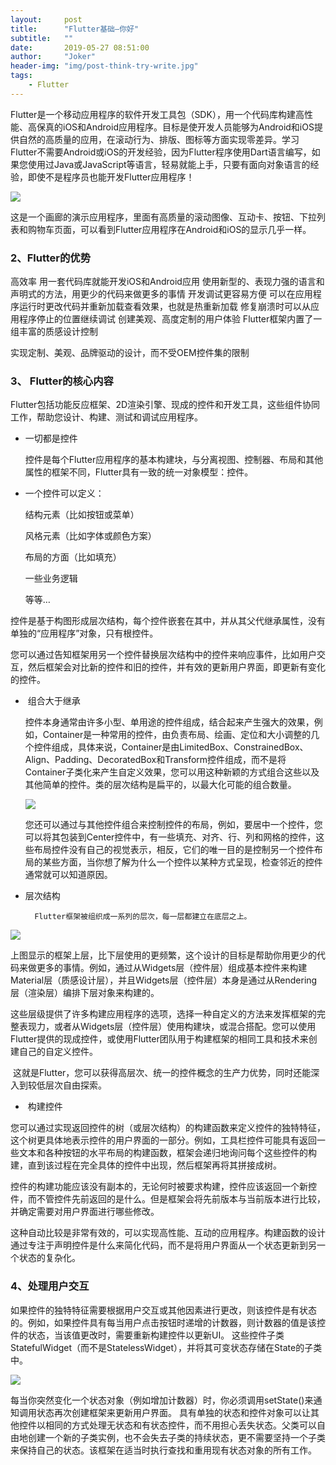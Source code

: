 ```yaml
---
layout:     post
title:      "Flutter基础—你好"
subtitle:   ""
date:       2019-05-27 08:51:00
author:     "Joker"
header-img: "img/post-think-try-write.jpg"
tags:
    - Flutter
---
```



Flutter是一个移动应用程序的软件开发工具包（SDK），用一个代码库构建高性能、高保真的iOS和Android应用程序。目标是使开发人员能够为Android和iOS提供自然的高质量的应用，在滚动行为、排版、图标等方面实现零差异。学习Flutter不需要Android或iOS的开发经验，因为Flutter程序使用Dart语言编写，如果您使用过Java或JavaScript等语言，轻易就能上手，只要有面向对象语言的经验，即使不是程序员也能开发Flutter应用程序！



![](https://img-blog.csdn.net/20170410235316355?watermark/2/text/aHR0cDovL2Jsb2cuY3Nkbi5uZXQvaGVrYWl5b3U=/font/5a6L5L2T/fontsize/400/fill/I0JBQkFCMA==/dissolve/70/gravity/SouthEast)





这是一个画廊的演示应用程序，里面有高质量的滚动图像、互动卡、按钮、下拉列表和购物车页面，可以看到Flutter应用程序在Android和iOS的显示几乎一样。



### 2、Flutter的优势

高效率 
用一套代码库就能开发iOS和Android应用
使用新型的、表现力强的语言和声明式的方法，用更少的代码来做更多的事情
开发调试更容易方便 
可以在应用程序运行时更改代码并重新加载查看效果，也就是热重新加载
修复崩溃时可以从应用程序停止的位置继续调试
创建美观、高度定制的用户体验 
Flutter框架内置了一组丰富的质感设计控制

实现定制、美观、品牌驱动的设计，而不受OEM控件集的限制



### 3、 Flutter的核心内容

Flutter包括功能反应框架、2D渲染引擎、现成的控件和开发工具，这些组件协同工作，帮助您设计、构建、测试和调试应用程序。

* 一切都是控件

  控件是每个Flutter应用程序的基本构建块，与分离视图、控制器、布局和其他属性的框架不同，Flutter具有一致的统一对象模型：控件。

* 一个控件可以定义：

  结构元素（比如按钮或菜单）

  风格元素（比如字体或颜色方案）

  布局的方面（比如填充）

  一些业务逻辑

  等等…

控件是基于构图形成层次结构，每个控件嵌套在其中，并从其父代继承属性，没有单独的“应用程序”对象，只有根控件。



您可以通过告知框架用另一个控件替换层次结构中的控件来响应事件，比如用户交互，然后框架会对比新的控件和旧的控件，并有效的更新用户界面，即更新有变化的控件。

*  组合大于继承

  控件本身通常由许多小型、单用途的控件组成，结合起来产生强大的效果，例如，Container是一种常用的控件，由负责布局、绘画、定位和大小调整的几个控件组成，具体来说，Container是由LimitedBox、ConstrainedBox、 Align、Padding、DecoratedBox和Transform控件组成，而不是将Container子类化来产生自定义效果，您可以用这种新颖的方式组合这些以及其他简单的控件。类的层次结构是扁平的，以最大化可能的组合数量。

  ![](https://img-blog.csdn.net/20170415000634695?watermark/2/text/aHR0cDovL2Jsb2cuY3Nkbi5uZXQvaGVrYWl5b3U=/font/5a6L5L2T/fontsize/400/fill/I0JBQkFCMA==/dissolve/70/gravity/SouthEast)

  您还可以通过与其他控件组合来控制控件的布局，例如，要居中一个控件，您可以将其包装到Center控件中，有一些填充、对齐、行、列和网格的控件，这些布局控件没有自己的视觉表示，相反，它们的唯一目的是控制另一个控件布局的某些方面，当你想了解为什么一个控件以某种方式呈现，检查邻近的控件通常就可以知道原因。

* 层次结构

        Flutter框架被组织成一系列的层次，每一层都建立在底层之上。

![](https://img-blog.csdn.net/20170415151001566?watermark/2/text/aHR0cDovL2Jsb2cuY3Nkbi5uZXQvaGVrYWl5b3U=/font/5a6L5L2T/fontsize/400/fill/I0JBQkFCMA==/dissolve/70/gravity/SouthEast)



上图显示的框架上层，比下层使用的更频繁，这个设计的目标是帮助你用更少的代码来做更多的事情。例如，通过从Widgets层（控件层）组成基本控件来构建Material层（质感设计层），并且Widgets层（控件层）本身是通过从Rendering层（渲染层）编排下层对象来构建的。

这些层级提供了许多构建应用程序的选项，选择一种自定义的方法来发挥框架的完整表现力，或者从Widgets层（控件层）使用构建块，或混合搭配。您可以使用Flutter提供的现成控件，或使用Flutter团队用于构建框架的相同工具和技术来创建自己的自定义控件。

 这就是Flutter，您可以获得高层次、统一的控件概念的生产力优势，同时还能深入到较低层次自由探索。



*  构建控件

您可以通过实现返回控件的树（或层次结构）的构建函数来定义控件的独特特征，这个树更具体地表示控件的用户界面的一部分。例如，工具栏控件可能具有返回一些文本和各种按钮的水平布局的构建函数，框架会递归地询问每个这些控件的构建，直到该过程在完全具体的控件中出现，然后框架再将其拼接成树。



控件的构建功能应​​该没有副本的，无论何时被要求构建，控件应该返回一个新控件，而不管控件先前返回的是什么。但是框架会将先前版本与当前版本进行比较，并确定需要对用户界面进行哪些修改。



这种自动比较是非常有效的，可以实现高性能、互动的应用程序。构建函数的设计通过专注于声明控件是什么来简化代码，而不是将用户界面从一个状态更新到另一个状态的复杂化。



### 4、处理用户交互

如果控件的独特特征需要根据用户交互或其他因素进行更改，则该控件是有状态的。例如，如果控件具有每当用户点击按钮时递增的计数器，则计数器的值是该控件的状态，当该值更改时，需要重新构建控件以更新UI。 这些控件子类StatefulWidget（而不是StatelessWidget），并将其可变状态存储在State的子类中。

![](https://img-blog.csdn.net/20170415151041911?watermark/2/text/aHR0cDovL2Jsb2cuY3Nkbi5uZXQvaGVrYWl5b3U=/font/5a6L5L2T/fontsize/400/fill/I0JBQkFCMA==/dissolve/70/gravity/SouthEast)



每当你突然变化一个状态对象（例如增加计数器）时，你必须调用setState()来通知调用状态再次创建框架来更新用户界面。 具有单独的状态和控件对象可以让其他控件以相同的方式处理无状态和有状态控件，而不用担心丢失状态。父类可以自由地创建一个新的子类实例，也不会失去子类的持续状态，更不需要坚持一个子类来保持自己的状态。该框架在适当时执行查找和重用现有状态对象的所有工作。














